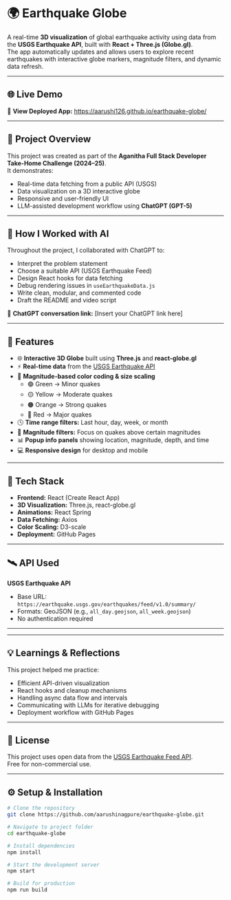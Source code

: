 # 🌍 Earthquake Globe

A real-time **3D visualization** of global earthquake activity using data from the **USGS Earthquake API**, built with **React + Three.js (Globe.gl)**.  
The app automatically updates and allows users to explore recent earthquakes with interactive globe markers, magnitude filters, and dynamic data refresh.

---

## 🌐 Live Demo

🔗 **View Deployed App:** https://aarushi126.github.io/earthquake-globe/

---

## 🎯 Project Overview

This project was created as part of the **Aganitha Full Stack Developer Take-Home Challenge (2024–25)**.  
It demonstrates:
- Real-time data fetching from a public API (USGS)
- Data visualization on a 3D interactive globe
- Responsive and user-friendly UI
- LLM-assisted development workflow using **ChatGPT (GPT-5)**

---

## 🧠 How I Worked with AI

Throughout the project, I collaborated with ChatGPT to:
- Interpret the problem statement  
- Choose a suitable API (USGS Earthquake Feed)  
- Design React hooks for data fetching  
- Debug rendering issues in `useEarthquakeData.js`  
- Write clean, modular, and commented code  
- Draft the README and video script  

🔗 **ChatGPT conversation link:** [Insert your ChatGPT link here]

---

## 🚀 Features

- 🌐 **Interactive 3D Globe** built using **Three.js** and **react-globe.gl**
- ⚡ **Real-time data** from the [USGS Earthquake API](https://earthquake.usgs.gov/earthquakes/feed/v1.0/geojson.php)
- 🎨 **Magnitude-based color coding & size scaling**
  - 🟢 Green → Minor quakes  
  - 🟡 Yellow → Moderate quakes  
  - 🟠 Orange → Strong quakes  
  - 🔴 Red → Major quakes
- 🕓 **Time range filters:** Last hour, day, week, or month
- 📏 **Magnitude filters:** Focus on quakes above certain magnitudes
- 📊 **Popup info panels** showing location, magnitude, depth, and time
- 💻 **Responsive design** for desktop and mobile

---

## 🧠 Tech Stack

- **Frontend:** React (Create React App)
- **3D Visualization:** Three.js, react-globe.gl
- **Animations:** React Spring
- **Data Fetching:** Axios
- **Color Scaling:** D3-scale
- **Deployment:** GitHub Pages

---

## 🛰️ API Used

**USGS Earthquake API**
- Base URL: `https://earthquake.usgs.gov/earthquakes/feed/v1.0/summary/`
- Formats: GeoJSON (e.g., `all_day.geojson`, `all_week.geojson`)
- No authentication required
---
---

## 💡 Learnings & Reflections

This project helped me practice:

- Efficient API-driven visualization  
- React hooks and cleanup mechanisms  
- Handling async data flow and intervals  
- Communicating with LLMs for iterative debugging  
- Deployment workflow with GitHub Pages  

---

## 🧾 License

This project uses open data from the [USGS Earthquake Feed API](https://earthquake.usgs.gov/earthquakes/feed/v1.0/geojson.php).  
Free for non-commercial use.

---

## ⚙️ Setup & Installation

```bash
# Clone the repository
git clone https://github.com/aarushinagpure/earthquake-globe.git

# Navigate to project folder
cd earthquake-globe

# Install dependencies
npm install

# Start the development server
npm start

# Build for production
npm run build

